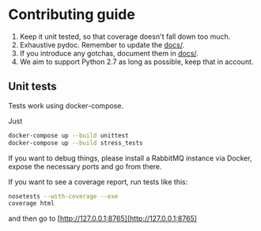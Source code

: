 # Contributing guide

1. Keep it unit tested, so that coverage doesn't fall down too much.
2. Exhaustive pydoc. Remember to update the [docs/](docs/).
3. If you introduce any gotchas, document them in [docs/](docs/).
4. We aim to support Python 2.7 as long as possible, keep that in account.

## Unit tests
Tests work using docker-compose.

Just
```bash
docker-compose up --build unittest
docker-compose up --build stress_tests
```

If you want to debug things, please install a RabbitMQ instance via Docker, expose the necessary ports and go from there.

If you want to see a coverage report, run tests like this:
```bash
nosetests --with-coverage --exe
coverage html
```

and then go to [http://127.0.0.1:8765](http://127.0.0.1:8765)
